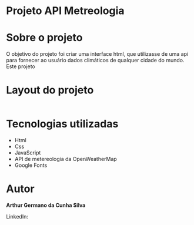 <h1>Projeto API Metreologia</h1>

<h1>Sobre o projeto</h1>
O objetivo do projeto foi criar uma interface html, que utilizasse de uma api para fornecer ao usuário dados climáticos de qualquer cidade do mundo. Este projeto

<h1>Layout do projeto</h1>
<img src ="">





<h1>Tecnologias utilizadas</h1>
<ul>
  <li>Html</li>
  <li>Css</li>
  <li>JavaScript</li>
  <li>API de metereologia da OpenWeatherMap</li>
  <li>Google Fonts</li>
</ul>

<h1>Autor</h1>
<p><strong>Arthur Germano da Cunha Silva</strong></p>

<p>LinkedIn:</p>
<a></a>

